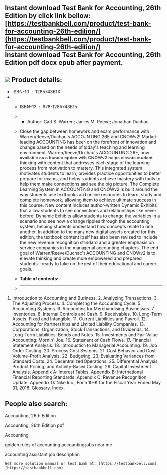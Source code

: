Instant download **Test Bank for Accounting, 26th Edition** by click link bellow:  
[https://testbankbell.com/product/test-bank-for-accounting-26th-edition/](https://testbankbell.com/product/test-bank-for-accounting-26th-edition/)  
**Instant download Test Bank for Accounting, 26th Edition pdf docx epub after payment.**
----------------------------------------------------------------------------------------


![](https://testbankbell.com/wp-content/uploads/2023/05/Test-Bank-for-Accounting-26th-Edition-228x228-1.jpg)
**Product details:**
--------------------


* ISBN-10 ‏ : ‎ 128574361X
* * ISBN-13 ‏ : ‎ 978-1285743615
  * * Author: Carl S. Warren; James M. Reeve; Jonathan Duchac
   
  * Close the gap between homework and exam performance with Warren/Reeve/Duchac's ACCOUNTING 26E and CNOWv2! Market-leading ACCOUNTING has been on the forefront of innovation and change based on the needs of today's teaching and learning environment. Warren/Reeve/Duchac's ACCOUNTING 26E, now available as a bundle option with CNOWv2 helps elevate student thinking with content that addresses each stage of the learning process from motivation to mastery. This integrated system motivates students to learn, provides practice opportunities to better prepare for exams, and helps students achieve mastery with tools to help them make connections and see the big picture. The Complete Learning System in ACCOUNTING and CNOWv2 is built around the way students use textbooks and online resources to learn, study and complete homework, allowing them to achieve ultimate success in this course. New content includes author-written Dynamic Exhibits that allow students to see connections and relationships like never before! Dynamic Exhibits allow students to change the variables in a scenario and see how a change ripples through the accounting system, helping students understand how concepts relate to one another. In addition to the many new digital assets created for this edition, the textbook content itself has also been revised to include the new revenue recognition standard and a greater emphasis on service companies in the managerial accounting chapters. The end goal of Warren/Reeve/Duchac's ACCOUNTING and CNOWv2 is to elevate thinking and create more empowered and prepared students--ready to take on the rest of their educational and career goals.
  * **Table of contents:**
  * ----------------------
 

1. Introduction to Accounting and Business. 2. Analyzing Transactions. 3. The Adjusting Process. 4. Completing the Accounting Cycle. 5. Accounting Systems. 6. Accounting for Merchandising Businesses. 7. Inventories. 8. Internal Controls and Cash. 9. Receivables. 10. Long-Term Assets: Fixed and Intangible. 11. Current Liabilities and Payroll. 12. Accounting for Partnerships and Limited Liability Companies. 13. Corporations: Organization, Stock Transactions, and Dividends. 14. Long-Term Liabilities: Bonds and Notes. 15. Investments and Fair Value Accounting. Mornin' Joe. 16. Statement of Cash Flows. 17. Financial Statement Analysis. 18. Introduction to Managerial Accounting. 19. Job Order Costing. 20. Process Cost Systems. 21. Cost Behavior and Cost-Volume-Profit Analysis. 22. Budgeting. 23. Evaluating Variances from Standard Costs. 24. Decentralized Operations. 25. Differential Analysis, Product Pricing, and Activity-Based Costing. 26. Capital Investment Analysis. Appendix A: Interest Tables. Appendix B: International Financial Reporting Standards. Appendix C: Revenue Recognition Update. Appendix D: Nike Inc., Form 10-K for the Fiscal Year Ended May 31, 2018. Glossary. Index.
















**People also search:**
-----------------------


Accounting, 26th Edition

Accounting, 26th Edition pdf

Accounting

golden rules of accounting
accounting jobs near me

accounting assistant job description


    Get more solution manual or test bank at: [https://testbankbell.com](https://testbankbell.com)
